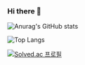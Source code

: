 ### Hi there 👋

![Anurag's GitHub stats](https://github-readme-stats.vercel.app/api?username=2mingyu&show_icons=true&theme=graywhite)

![Top Langs](https://github-readme-stats.vercel.app/api/top-langs/?username=2mingyu&layout=compact&hide=jupyter%20notebook)

[![Solved.ac
프로필](http://mazassumnida.wtf/api/v2/generate_badge?boj=2_mingyu)](https://solved.ac/2_mingyu)

<!--
**2mingyu/2mingyu** is a ✨ _special_ ✨ repository because its `README.md` (this file) appears on your GitHub profile.

Here are some ideas to get you started:

- 🔭 I’m currently working on ...
- 🌱 I’m currently learning ...
- 👯 I’m looking to collaborate on ...
- 🤔 I’m looking for help with ...
- 💬 Ask me about ...
- 📫 How to reach me: ...
- 😄 Pronouns: ...
- ⚡ Fun fact: ...
-->
